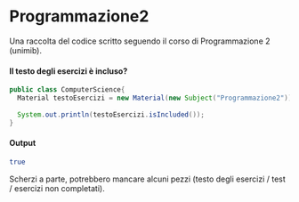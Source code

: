 # Programmazione2
Una raccolta del codice scritto seguendo il corso di Programmazione 2 (unimib).

#### Il testo degli esercizi è incluso?
```java
public class ComputerScience{
  Material testoEsercizi = new Material(new Subject("Programmazione2"));
  
  System.out.println(testoEsercizi.isIncluded());
}
```
#### Output
```bash
true
```

Scherzi a parte, potrebbero mancare alcuni pezzi (testo degli esercizi / test / esercizi non completati).
